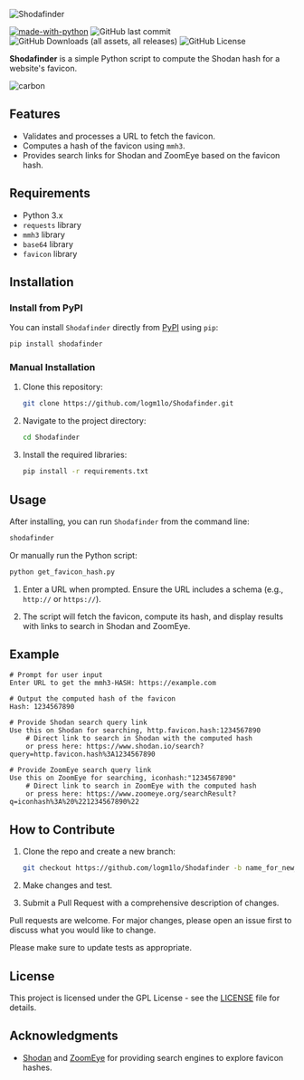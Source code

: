 
![Shodafinder](https://github.com/user-attachments/assets/10619533-b61a-4246-b169-efc75f1d5e9b)

[![made-with-python](https://img.shields.io/badge/Made%20with-Python-1f425f.svg)](https://www.python.org/) ![GitHub last commit](https://img.shields.io/github/last-commit/logm1lo/Shodafinder) ![GitHub Downloads (all assets, all releases)](https://img.shields.io/github/downloads/logm1lo/Shodafinder/total) ![GitHub License](https://img.shields.io/github/license/logm1lo/Shodafinder) 

**Shodafinder** is a simple Python script to compute the Shodan hash for a website's favicon.

![carbon](https://github.com/user-attachments/assets/0a146587-4b76-462c-ba7b-177df5365544)

## Features

- Validates and processes a URL to fetch the favicon.
- Computes a hash of the favicon using `mmh3`.
- Provides search links for Shodan and ZoomEye based on the favicon hash.

## Requirements

- Python 3.x
- `requests` library
- `mmh3` library
- `base64` library
- `favicon` library

## Installation

### Install from PyPI

You can install `Shodafinder` directly from [PyPI](https://pypi.org/project/shodafinder/) using `pip`:

```sh
pip install shodafinder
```

### Manual Installation

1. Clone this repository:

    ```sh
    git clone https://github.com/logm1lo/Shodafinder.git
    ```

2. Navigate to the project directory:

    ```sh
    cd Shodafinder
    ```

3. Install the required libraries:

    ```sh
    pip install -r requirements.txt
    ```

## Usage

After installing, you can run `Shodafinder` from the command line:

```sh
shodafinder
```

Or manually run the Python script:

```sh
python get_favicon_hash.py
```

1. Enter a URL when prompted. Ensure the URL includes a schema (e.g., `http://` or `https://`).

2. The script will fetch the favicon, compute its hash, and display results with links to search in Shodan and ZoomEye.

## Example

```
# Prompt for user input
Enter URL to get the mmh3-HASH: https://example.com

# Output the computed hash of the favicon
Hash: 1234567890

# Provide Shodan search query link
Use this on Shodan for searching, http.favicon.hash:1234567890
    # Direct link to search in Shodan with the computed hash
    or press here: https://www.shodan.io/search?query=http.favicon.hash%3A1234567890

# Provide ZoomEye search query link
Use this on ZoomEye for searching, iconhash:"1234567890"
    # Direct link to search in ZoomEye with the computed hash
    or press here: https://www.zoomeye.org/searchResult?q=iconhash%3A%20%221234567890%22
```

## How to Contribute
1. Clone the repo and create a new branch:

    ```sh
    git checkout https://github.com/logm1lo/Shodafinder -b name_for_new_branch
    ```

2. Make changes and test.

3. Submit a Pull Request with a comprehensive description of changes.

Pull requests are welcome. For major changes, please open an issue first to discuss what you would like to change.

Please make sure to update tests as appropriate.

## License

This project is licensed under the GPL License - see the [LICENSE](LICENSE) file for details.

## Acknowledgments

- [Shodan](https://www.shodan.io/) and [ZoomEye](https://www.zoomeye.org/) for providing search engines to explore favicon hashes.
